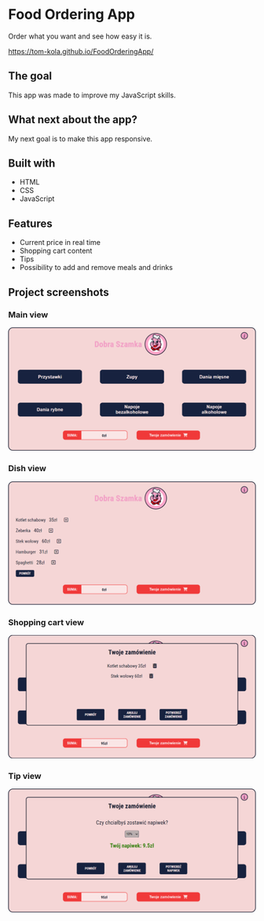 # Food Ordering App

Order what you want and see how easy it is.

https://tom-kola.github.io/FoodOrderingApp/

## The goal

This app was made to improve my JavaScript skills.

## What next about the app?

My next goal is to make this app responsive.

## Built with

<ul>
<li>HTML</li>
<li>CSS</li>
<li>JavaScript</li>
</ul>

## Features
 <ul>
 <li>Current price in real time</li>
 <li>Shopping cart content</li>
 <li>Tips</li>
 <li>Possibility to add and remove meals and drinks</li>
 </ul>

 ## Project screenshots

### Main view
 <img src="ScreenShots/MainView.png" >

### Dish view
 <img src="ScreenShots/DishView.png" >

### Shopping cart view
 <img src="ScreenShots/CartView.png" >

### Tip view
 <img src="ScreenShots/TipView.png" >
 